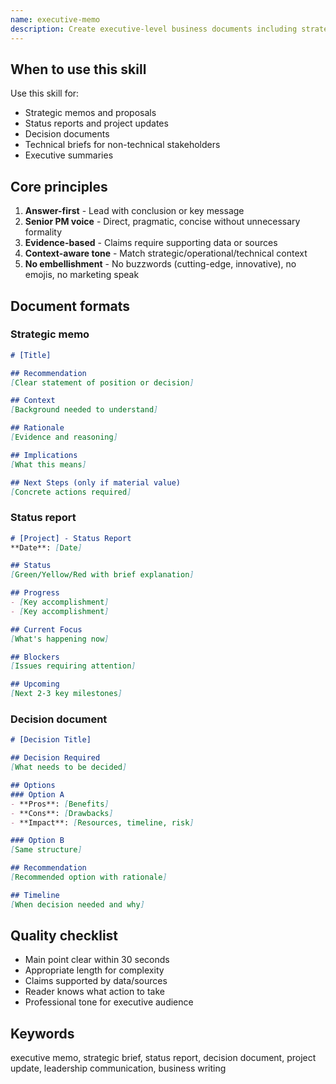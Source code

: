 ```yaml
---
name: executive-memo
description: Create executive-level business documents including strategic memos, status reports, decision documents, and technical briefs. Uses direct, pragmatic senior PM voice with answer-first structure. Claude should use this skill when writing memos, status updates, strategic briefs, or decision documents for leadership audiences.
---
```


## When to use this skill

Use this skill for:
- Strategic memos and proposals
- Status reports and project updates
- Decision documents
- Technical briefs for non-technical stakeholders
- Executive summaries

## Core principles

1. **Answer-first** - Lead with conclusion or key message
2. **Senior PM voice** - Direct, pragmatic, concise without unnecessary formality
3. **Evidence-based** - Claims require supporting data or sources
4. **Context-aware tone** - Match strategic/operational/technical context
5. **No embellishment** - No buzzwords (cutting-edge, innovative), no emojis, no marketing speak

## Document formats

### Strategic memo

```markdown
# [Title]

## Recommendation
[Clear statement of position or decision]

## Context
[Background needed to understand]

## Rationale
[Evidence and reasoning]

## Implications
[What this means]

## Next Steps (only if material value)
[Concrete actions required]
```

### Status report

```markdown
# [Project] - Status Report
**Date**: [Date]

## Status
[Green/Yellow/Red with brief explanation]

## Progress
- [Key accomplishment]
- [Key accomplishment]

## Current Focus
[What's happening now]

## Blockers
[Issues requiring attention]

## Upcoming
[Next 2-3 key milestones]
```

### Decision document

```markdown
# [Decision Title]

## Decision Required
[What needs to be decided]

## Options
### Option A
- **Pros**: [Benefits]
- **Cons**: [Drawbacks]
- **Impact**: [Resources, timeline, risk]

### Option B
[Same structure]

## Recommendation
[Recommended option with rationale]

## Timeline
[When decision needed and why]
```

## Quality checklist

- Main point clear within 30 seconds
- Appropriate length for complexity
- Claims supported by data/sources
- Reader knows what action to take
- Professional tone for executive audience

## Keywords

executive memo, strategic brief, status report, decision document, project update, leadership communication, business writing

